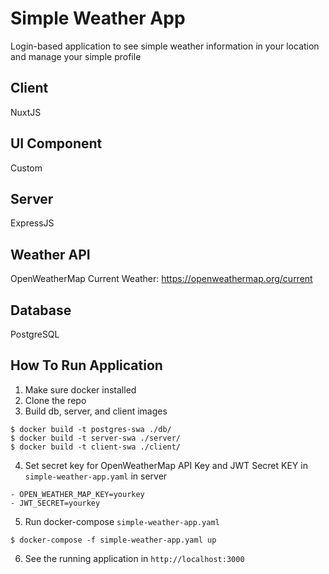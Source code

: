 # Simple Weather App
Login-based application to see simple weather information in your location and manage your simple profile  

## Client
NuxtJS

## UI Component
Custom

## Server
ExpressJS

## Weather API
OpenWeatherMap Current Weather: https://openweathermap.org/current

## Database
PostgreSQL

## How To Run Application
1. Make sure docker installed
2. Clone the repo
3. Build db, server, and client images
```
$ docker build -t postgres-swa ./db/
$ docker build -t server-swa ./server/
$ docker build -t client-swa ./client/
```
4. Set secret key for OpenWeatherMap API Key and JWT Secret KEY in `simple-weather-app.yaml` in server
```
- OPEN_WEATHER_MAP_KEY=yourkey
- JWT_SECRET=yourkey
```
5. Run docker-compose `simple-weather-app.yaml`
```
$ docker-compose -f simple-weather-app.yaml up
```
6. See the running application in `http://localhost:3000`
